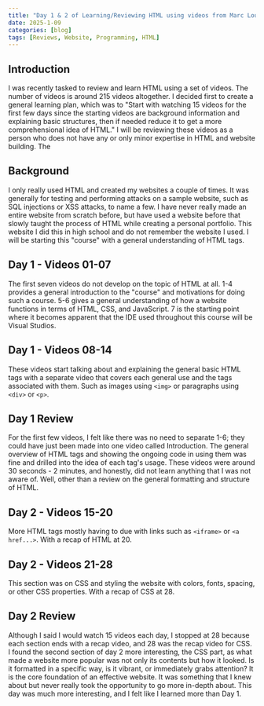 ```yaml
---
title: "Day 1 & 2 of Learning/Reviewing HTML using videos from Marc Louvion"
date: 2025-1-09
categories: [blog]
tags: [Reviews, Website, Programming, HTML]
---
```

## Introduction
I was recently tasked to review and learn HTML using a set of videos. The number of videos is around 215 videos altogether. I decided first to create a general learning plan, which was to "Start with watching 15 videos for the first few days since the starting videos are background information and explaining basic structures, then if needed reduce it to get a more comprehensional idea of HTML." I will be reviewing these videos as a person who does not have any or only minor expertise in HTML and website building. The 

## Background
I only really used HTML and created my websites a couple of times. It was generally for testing and performing attacks on a sample website, such as SQL injections or XSS attacks, to name a few. I have never really made an entire website from scratch before, but have used a website before that slowly taught the process of HTML while creating a personal portfolio. This website I did this in high school and do not remember the website I used. I will be starting this "course" with a general understanding of HTML tags.

## Day 1 - Videos 01-07
The first seven videos do not develop on the topic of HTML at all. 1-4 provides a general introduction to the "course" and motivations for doing such a course. 5-6 gives a general understanding of how a website functions in terms of HTML, CSS, and JavaScript. 7 is the starting point where it becomes apparent that the IDE used throughout this course will be Visual Studios.

## Day 1 - Videos 08-14
These videos start talking about and explaining the general basic HTML tags with a separate video that covers each general use and the tags associated with them. Such as images using `<img>` or paragraphs using `<div>` or `<p>`. 

## Day 1 Review
For the first few videos, I felt like there was no need to separate 1-6; they could have just been made into one video called Introduction. The general overview of HTML tags and showing the ongoing code in using them was fine and drilled into the idea of each tag's usage. These videos were around 30 seconds - 2 minutes, and honestly, did not learn anything that I was not aware of. Well, other than a review on the general formatting and structure of HTML.

## Day 2 - Videos 15-20
More HTML tags mostly having to due with links such as `<iframe>` or `<a href...>`. 
With a recap of HTML at 20.

## Day 2 - Videos 21-28
This section was on CSS and styling the website with colors, fonts, spacing, or other CSS properties. With a recap of CSS at 28.

## Day 2 Review 
Although I said I would watch 15 videos each day, I stopped at 28 because each section ends with a recap video, and 28 was the recap video for CSS. I found the second section of day 2 more interesting, the CSS part, as what made a website more popular was not only its contents but how it looked. Is it formatted in a specific way, is it vibrant, or immediately grabs attention? It is the core foundation of an effective website. It was something that I knew about but never really took the opportunity to go more in-depth about. This day was much more interesting, and I felt like I learned more than Day 1.